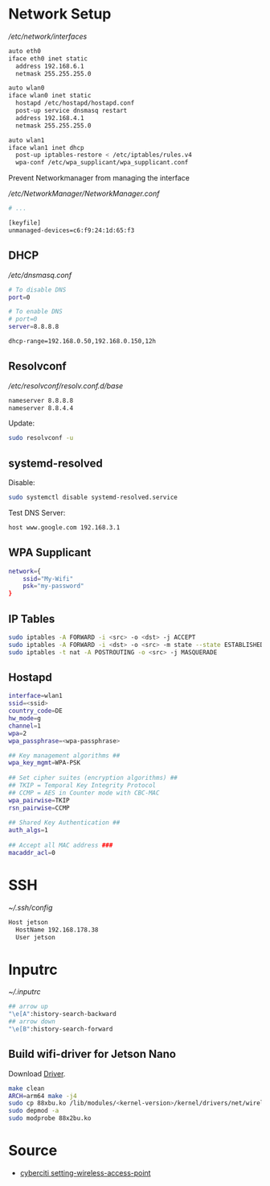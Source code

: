 
# Network Setup

*/etc/network/interfaces*

```bash
auto eth0
iface eth0 inet static
  address 192.168.6.1
  netmask 255.255.255.0

auto wlan0
iface wlan0 inet static
  hostapd /etc/hostapd/hostapd.conf
  post-up service dnsmasq restart
  address 192.168.4.1
  netmask 255.255.255.0

auto wlan1
iface wlan1 inet dhcp
  post-up iptables-restore < /etc/iptables/rules.v4
  wpa-conf /etc/wpa_supplicant/wpa_supplicant.conf
```

Prevent Networkmanager from managing the interface

*/etc/NetworkManager/NetworkManager.conf*

```bash
# ...

[keyfile]
unmanaged-devices=c6:f9:24:1d:65:f3
```

## DHCP

*/etc/dnsmasq.conf*

```bash
# To disable DNS
port=0

# To enable DNS
# port=0
server=8.8.8.8

dhcp-range=192.168.0.50,192.168.0.150,12h
```

## Resolvconf
*/etc/resolvconf/resolv.conf.d/base*
```bash
nameserver 8.8.8.8
nameserver 8.8.4.4
```
Update:
```bash
sudo resolvconf -u
```

## systemd-resolved

Disable:
```bash
sudo systemctl disable systemd-resolved.service
```

Test DNS Server:
```bash
host www.google.com 192.168.3.1
```

## WPA Supplicant

```bash
network={
	ssid="My-Wifi"
	psk="my-password"
}
```

## IP Tables
```bash
sudo iptables -A FORWARD -i <src> -o <dst> -j ACCEPT
sudo iptables -A FORWARD -i <dst> -o <src> -m state --state ESTABLISHED,RELATED -j ACCEPT
sudo iptables -t nat -A POSTROUTING -o <src> -j MASQUERADE
```

## Hostapd

```bash
interface=wlan1
ssid=<ssid>
country_code=DE
hw_mode=g
channel=1
wpa=2
wpa_passphrase=<wpa-passphrase>

## Key management algorithms ##
wpa_key_mgmt=WPA-PSK
 
## Set cipher suites (encryption algorithms) ##
## TKIP = Temporal Key Integrity Protocol
## CCMP = AES in Counter mode with CBC-MAC
wpa_pairwise=TKIP
rsn_pairwise=CCMP
 
## Shared Key Authentication ##
auth_algs=1
 
## Accept all MAC address ###
macaddr_acl=0
```

# SSH
*~/.ssh/config*
```bash
Host jetson
  HostName 192.168.178.38
  User jetson
```

# Inputrc

*~/.inputrc*

```bash
## arrow up
"\e[A":history-search-backward
## arrow down
"\e[B":history-search-forward
```

## Build wifi-driver for Jetson Nano

Download [Driver](https://www.tp-link.com/de/support/download/archer-t4u/v3/).

```bash
make clean
ARCH=arm64 make -j4
sudo cp 88xbu.ko /lib/modules/<kernel-version>/kernel/drivers/net/wireless
sudo depmod -a
sudo modprobe 88x2bu.ko
```
# Source
* [cyberciti setting-wireless-access-point](https://www.cyberciti.biz/faq/debian-ubuntu-linux-setting-wireless-access-point/)
